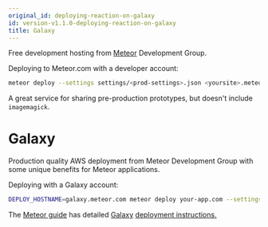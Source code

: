 ```yaml
---
original_id: deploying-reaction-on-galaxy
id: version-v1.1.0-deploying-reaction-on-galaxy
title: Galaxy
---
```

    
Free development hosting from [Meteor](http://guide.meteor.com/deployment.html#free-hosting) Development Group.

Deploying to Meteor.com with a developer account:

```sh
meteor deploy --settings settings/<prod-settings>.json <yoursite>.meteor.com
```

 A great service for sharing pre-production prototypes, but doesn't include `imagemagick`.

# Galaxy

Production quality AWS deployment from Meteor Development Group with some unique benefits for Meteor applications.

Deploying with a Galaxy account:

```sh
DEPLOY_HOSTNAME=galaxy.meteor.com meteor deploy your-app.com --settings production-settings.json
```

The [Meteor guide](http://guide.meteor.com/) has detailed [Galaxy](https://www.meteor.com/galaxy) [deployment instructions.](http://guide.meteor.com/deployment.html#galaxy)
